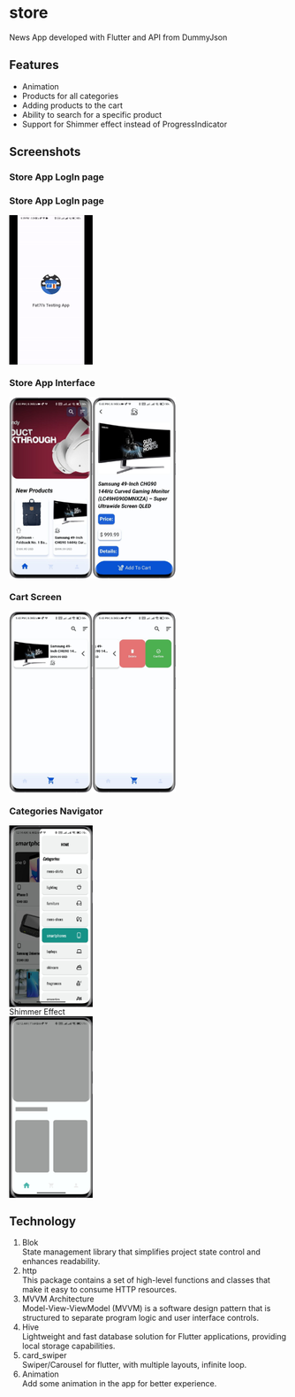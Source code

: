 # store

News App developed with Flutter and API from DummyJson

## Features
- Animation 
- Products for all categories
- Adding products to the cart
- Ability to search for a specific product
- Support for Shimmer effect instead of ProgressIndicator

## Screenshots

### Store App LogIn page
### Store App LogIn page
<div style="display:flex;">
    <img src="screenShots/animation.gif" alt="LogIn Page GIF" style="width:30%;">
</div>


### Store App Interface
<div style="display:flex;">
    <img src="screenShots/image.png" alt="Task Interface" style="width:30%;">
    <img src="screenShots/image3.png" alt="Task Interface" style="width:30%;">
</div>


### Cart Screen
<div style="display:flex;">
    <img src="screenShots/image4.png" alt="Task Interface" style="width:30%;">
    <img src="screenShots/image2.png" alt="Task Interface" style="width:30%;">
</div>

### Categories Navigator
<div style="display:flex;">
    <img src="screenShots/image1.jpeg" alt="Task Interface" style="width:30%;">
</div


### Shimmer Effect 
<div style="display:flex;">
    <img src="screenShots/image10.jpeg" alt="Heat Map" style="width:30%;">
</div>



## Technology

1. Blok<br />
State management library that simplifies project state control and enhances readability.
2. http<br />
This package contains a set of high-level functions and classes that make it easy to consume HTTP resources.
3. MVVM Architecture<br />
Model-View-ViewModel (MVVM) is a software design pattern that is structured to separate program logic and user interface controls.
2. Hive<br />
Lightweight and fast database solution for Flutter applications, providing local storage capabilities.
5. card_swiper<br />
Swiper/Carousel for flutter, with multiple layouts, infinite loop.
6. Animation<br />
Add some animation in the app for better experience.
